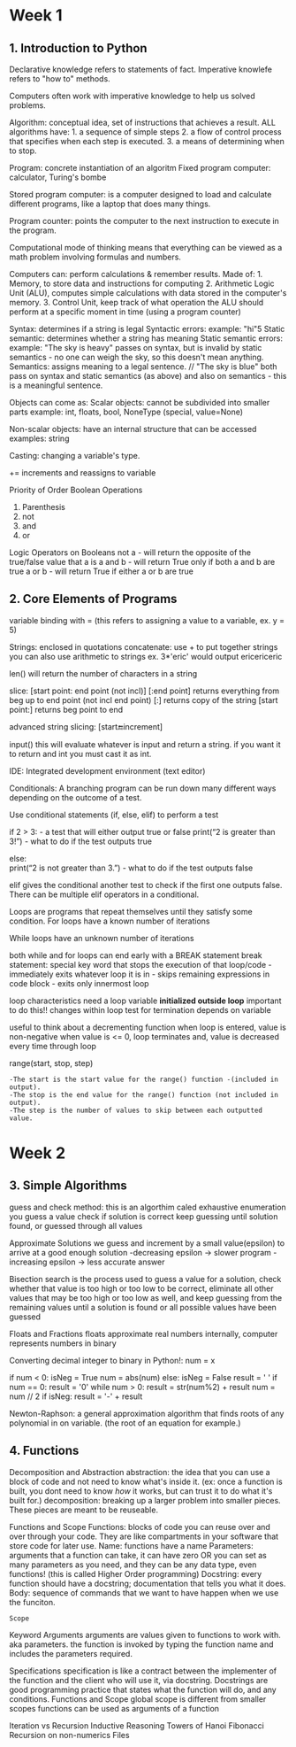 # Week 1

## 1. Introduction to Python

Declarative knowledge refers to statements of fact. 
Imperative knowlefe refers to "how to" methods.

Computers often work with imperative knowledge to help us solved problems.

Algorithm: conceptual idea, set of instructions that achieves a result. 
  ALL algorithms have:
    1. a sequence of simple steps
    2. a flow of control process that specifies when each step is executed.
    3. a means of determining when to stop. 


Program: concrete instantiation of an algoritm
  Fixed program computer: calculator, Turing's bombe
    
  Stored program computer: is a computer designed to load and calculate different programs, like a laptop that does many things.
  
  Program counter: points the computer to the next instruction to execute in the program. 

Computational mode of thinking means that everything can be viewed as a math problem involving formulas and numbers.

Computers can: perform calculations & remember results. 
  Made of:
    1. Memory, to store data and instructions for computing
    2. Arithmetic Logic Unit (ALU), computes simple calculations with data stored in the computer's memory.
    3. Control Unit, keep track of what operation the ALU should perform at a specific moment in time (using a program counter)

Syntax: determines if a string is legal
Syntactic errors: example: "hi"5
Static semantic: determines whether a string has meaning
Static semantic errors: example: "The sky is heavy" passes on syntax, but is invalid by static semantics - no one can weigh the sky, so this doesn't mean anything.
Semantics: assigns meaning to a legal sentence.  // "The sky is blue" both pass on syntax and static semantics (as above) and also on semantics - this is a meaningful sentence.

Objects can come as:
  Scalar objects: cannot be subdivided into smaller parts
      example: int, floats, bool, NoneType (special, value=None)

  Non-scalar objects: have an internal structure that can be accessed
      examples: string 

Casting: changing a variable's type. 

+= increments and reassigns to variable 

Priority of Order Boolean Operations
1. Parenthesis
2. not
3. and
4. or

Logic Operators on Booleans
  not a      - will return the opposite of the true/false value that a is
  a and b        - will return True only if both a and b are true
  a or b         - will return True if either a or b are true

## 2. Core Elements of Programs

variable binding with =  (this refers to assigning a value to a variable, ex. y = 5) 


Strings: enclosed in quotations 
concatenate: use + to put together strings
  you can also use arithmetic to strings ex. 3*'eric' would output ericericeric

len() will return the number of characters in a string 
 
slice: 
  [start point: end point (not incl)] 
  [:end point] returns everything from beg up to end point (not incl end point) 
  [:] returns copy of the string
  [start point:] returns beg point to end

advanced string slicing:
  [start:end:increment]
  

input() 
  this will evaluate whatever is input and return a string. 
  if you want it to return and int you must cast it as int.

IDE: Integrated development environment (text editor)

Conditionals: A branching program can be run down many different ways depending on the outcome of a test.

  Use conditional statements (if, else, elif) to perform a test

  if 2 > 3:                              - a test that will either output true or false
      print(“2 is greater than 3!”)      - what to do if the test outputs true

  else:                                  
      print(“2 is not greater than 3.”)  - what to do if the test outputs false

  elif gives the conditional another test to check if the first one outputs false. There can be multiple elif operators in a conditional. 


Loops are programs that repeat themselves until they satisfy some condition.
  For loops have a known number of iterations
  
  While loops have an unknown number of iterations

  both while and for loops can end early with a BREAK statement 
      break statement: special key word that stops the execution of that loop/code
    - immediately exits whatever loop it is in
    - skips remaining expressions in code block
    - exits only innermost loop

loop  characteristics
  need a loop variable
  **initialized outside loop** important to do this!!
  changes within loop 
  test for termination depends on variable

useful to think about a decrementing function
  when loop is entered, value is non-negative
  when value is <= 0, loop terminates and,
  value is decreased every time through loop

range(start, stop, step)

    -The start is the start value for the range() function -(included in output).
    -The stop is the end value for the range() function (not included in output).
    -The step is the number of values to skip between each outputted value. 


# Week 2
## 3. Simple Algorithms
guess and check method: this is an algorthim caled exhaustive enumeration
  you guess a value
  check if solution is correct
  keep guessing until solution found, or guessed through all values

Approximate Solutions 
  we guess and increment by a small value(epsilon) to arrive at a good enough solution 
  -decreasing epsilon -> slower program
  -increasing epsilon -> less accurate answer


Bisection search is the process used to guess a value for a solution, 
    check whether that value is too high or too low to be correct, 
    eliminate all other values that may be too high or too low as well, 
    and keep guessing from the remaining values until a solution is found or all possible values have been guessed

Floats and Fractions
  floats approximate real numbers
  internally, computer represents numbers in binary 

Converting decimal integer to binary in Python!:
num = x

  if num < 0:
    isNeg = True
    num = abs(num)
  else: 
    isNeg = False
  result = ' '
  if num == 0:
    result = '0'
  while num > 0:
    result = str(num%2) + result
    num = num // 2
  if isNeg:
    result = '-' + result 

Newton-Raphson: a general approximation algorithm that finds roots of any polynomial in on variable.  (the root of an equation for example.)

## 4. Functions
   Decomposition and Abstraction
    abstraction: the idea that you can use a block of code and not need to know what's inside it. (ex: once a function is built, you dont need to know *how* it works, but can trust it to do what it's built for.)
    decomposition: breaking up a larger problem into smaller pieces. These pieces are meant to be reuseable. 

  Functions and Scope
    Functions: blocks of code you can reuse over and over through your code. They are like compartments in your software that store code for later use. 
    Name: functions have a name 
    Parameters: arguments that a function can take, it can have zero OR you can set as many parameters as you need, and they can be any data type, even functions! (this is called Higher Order programming)
    Docstring: every function should have a docstring; documentation that tells you what it does. 
    Body: sequence of commands that we want to have happen when we use the funciton. 

    Scope 
        
   Keyword Arguments
    arguments are values given to functions to work with. aka parameters. 
    the function is invoked by typing the function name and includes the parameters required. 

   Specifications
    specification is like a contract between the implementer of the function and the client who will use it, via docstring. 
    Docstrings are good programming practice that states what the function will do, and any conditions. 
 Functions and Scope
    global scope is different from smaller scopes
    functions can be used as arguments of a function
    
  Iteration vs Recursion
  Inductive Reasoning
  Towers of Hanoi
  Fibonacci
  Recursion on non-numerics
  Files 